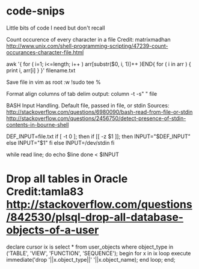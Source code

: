 code-snips
==========

Little bits of code I need but don't recall

Count occurence of every character in a file
Credit: matrixmadhan http://www.unix.com/shell-programming-scripting/47239-count-occurances-character-file.html

awk '{ for ( i=1; i<=length; i++ ) arr[substr($0, i, 1)]++ }END{ for ( i in arr ) { print i, arr[i] } }' filename.txt

Save file in vim as root
:w !sudo tee %

Format align columns of tab delim output:
column -t -s"   " file

BASH Input Handling. Default file, passed in file, or stdin
Sources: 
http://stackoverflow.com/questions/6980090/bash-read-from-file-or-stdin
http://stackoverflow.com/questions/2456750/detect-presence-of-stdin-contents-in-bourne-shell

DEF_INPUT=file.txt
if [ -t 0 ]; then
  if [[ -z $1 ]]; then
    INPUT="$DEF_INPUT"
  else
    INPUT="$1"
  fi
else
  INPUT=/dev/stdin
fi

while read line;
  do echo $line
done < $INPUT

# Drop all tables in Oracle Credit:tamla83 http://stackoverflow.com/questions/842530/plsql-drop-all-database-objects-of-a-user
declare
  cursor ix is
    select *
      from user_objects
     where object_type in ('TABLE', 'VIEW', 'FUNCTION', 'SEQUENCE');
begin
 for x in ix loop
   execute immediate('drop '||x.object_type||' '||x.object_name);
 end loop;
end;

